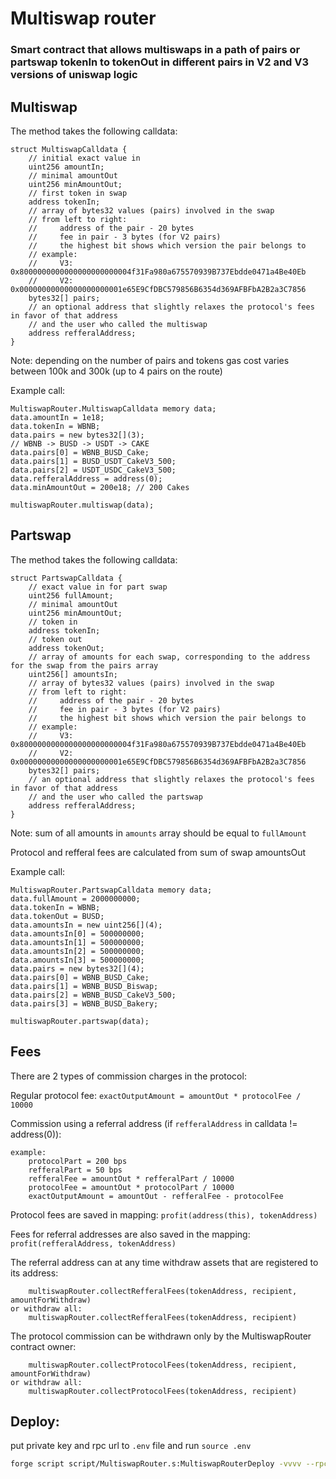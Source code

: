 # Multiswap router

### Smart contract that allows multiswaps in a path of pairs or partswap tokenIn to tokenOut in different pairs in V2 and V3 versions of uniswap logic

## Multiswap

The method takes the following calldata:
```solidity
struct MultiswapCalldata {
    // initial exact value in
    uint256 amountIn;
    // minimal amountOut
    uint256 minAmountOut;
    // first token in swap
    address tokenIn;
    // array of bytes32 values (pairs) involved in the swap
    // from left to right:
    //     address of the pair - 20 bytes
    //     fee in pair - 3 bytes (for V2 pairs)
    //     the highest bit shows which version the pair belongs to
    // example:
    //     V3: 0x8000000000000000000000004f31Fa980a675570939B737Ebdde0471a4Be40Eb
    //     V2: 0x00000000000000000000001e65E9CfDBC579856B6354d369AFBFbA2B2a3C7856
    bytes32[] pairs;
    // an optional address that slightly relaxes the protocol's fees in favor of that address 
    // and the user who called the multiswap
    address refferalAddress;
}
``` 

Note: depending on the number of pairs and tokens gas cost varies between 100k and 300k (up to 4 pairs on the route)

Example call:

```solidity
MultiswapRouter.MultiswapCalldata memory data;
data.amountIn = 1e18;
data.tokenIn = WBNB;
data.pairs = new bytes32[](3);
// WBNB -> BUSD -> USDT -> CAKE
data.pairs[0] = WBNB_BUSD_Cake;
data.pairs[1] = BUSD_USDT_CakeV3_500;
data.pairs[2] = USDT_USDC_CakeV3_500;
data.refferalAddress = address(0);
data.minAmountOut = 200e18; // 200 Cakes

multiswapRouter.multiswap(data);
```

## Partswap

The method takes the following calldata:
```solidity
struct PartswapCalldata {
    // exact value in for part swap
    uint256 fullAmount;
    // minimal amountOut
    uint256 minAmountOut;
    // token in
    address tokenIn;
    // token out
    address tokenOut;
    // array of amounts for each swap, corresponding to the address for the swap from the pairs array
    uint256[] amountsIn;
    // array of bytes32 values (pairs) involved in the swap
    // from left to right:
    //     address of the pair - 20 bytes
    //     fee in pair - 3 bytes (for V2 pairs)
    //     the highest bit shows which version the pair belongs to
    // example:
    //     V3: 0x8000000000000000000000004f31Fa980a675570939B737Ebdde0471a4Be40Eb
    //     V2: 0x00000000000000000000001e65E9CfDBC579856B6354d369AFBFbA2B2a3C7856
    bytes32[] pairs;
    // an optional address that slightly relaxes the protocol's fees in favor of that address
    // and the user who called the partswap
    address refferalAddress;
}
``` 

Note: sum of all amounts in `amounts` array should be equal to `fullAmount`

Protocol and refferal fees are calculated from sum of swap amountsOut

Example call:

```solidity
MultiswapRouter.PartswapCalldata memory data;
data.fullAmount = 2000000000;
data.tokenIn = WBNB;
data.tokenOut = BUSD;
data.amountsIn = new uint256[](4);
data.amountsIn[0] = 500000000;
data.amountsIn[1] = 500000000;
data.amountsIn[2] = 500000000;
data.amountsIn[3] = 500000000;
data.pairs = new bytes32[](4);
data.pairs[0] = WBNB_BUSD_Cake;
data.pairs[1] = WBNB_BUSD_Biswap;
data.pairs[2] = WBNB_BUSD_CakeV3_500;
data.pairs[3] = WBNB_BUSD_Bakery;

multiswapRouter.partswap(data);
```

## Fees

There are 2 types of commission charges in the protocol:

Regular protocol fee:
    `exactOutputAmount = amountOut * protocolFee / 10000`

Commission using a referral address (if `refferalAddress` in calldata != address(0)):
```solidity
example:
    protocolPart = 200 bps
    refferalPart = 50 bps
    refferalFee = amountOut * refferalPart / 10000
    protocolFee = amountOut * protocolPart / 10000
    exactOutputAmount = amountOut - refferalFee - protocolFee
```

Protocol fees are saved in mapping:
    `profit(address(this), tokenAddress)`

Fees for referral addresses are also saved in the mapping:
    `profit(refferalAddress, tokenAddress)`

The referral address can at any time withdraw assets that are registered to its address:
```solidity
    multiswapRouter.collectRefferalFees(tokenAddress, recipient, amountForWithdraw)
or withdraw all:
    multiswapRouter.collectRefferalFees(tokenAddress, recipient)
```

The protocol commission can be withdrawn only by the MultiswapRouter contract owner:
```solidity
    multiswapRouter.collectProtocolFees(tokenAddress, recipient, amountForWithdraw)
or withdraw all:
    multiswapRouter.collectProtocolFees(tokenAddress, recipient)
```

## Deploy:

put private key and rpc url to `.env` file
and run `source .env`

```bash
forge script script/MultiswapRouter.s:MultiswapRouterDeploy -vvvv --rpc-url $BSC_URL --broadcast     
```